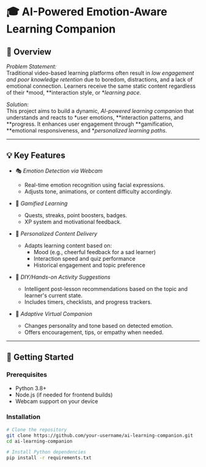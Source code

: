 # 🎓 AI-Powered Emotion-Aware Learning Companion

## 🧠 Overview

*Problem Statement:*  
Traditional video-based learning platforms often result in *low engagement and poor knowledge retention* due to boredom, distractions, and a lack of emotional connection. Learners receive the same static content regardless of their *mood, **interaction style, or **learning pace*.

*Solution:*  
This project aims to build a dynamic, *AI-powered learning companion* that understands and reacts to *user emotions, **interaction patterns, and **progress. It enhances user engagement through **gamification, **emotional responsiveness, and **personalized learning paths*.

---

## 💡 Key Features

- 🎭 *Emotion Detection via Webcam*
  - Real-time emotion recognition using facial expressions.
  - Adjusts tone, animations, or content difficulty accordingly.

- 🧩 *Gamified Learning*
  - Quests, streaks, point boosters, badges.
  - XP system and motivational feedback.

- 🧠 *Personalized Content Delivery*
  - Adapts learning content based on:
    - Mood (e.g., cheerful feedback for a sad learner)
    - Interaction speed and quiz performance
    - Historical engagement and topic preference

- 🧪 *DIY/Hands-on Activity Suggestions*
  - Intelligent post-lesson recommendations based on the topic and learner's current state.
  - Includes timers, checklists, and progress trackers.

- 💬 *Adaptive Virtual Companion*
  - Changes personality and tone based on detected emotion.
  - Offers encouragement, tips, or empathy when needed.

---


## 🚀 Getting Started

### Prerequisites

- Python 3.8+
- Node.js (if needed for frontend builds)
- Webcam support on your device

### Installation

```bash
# Clone the repository
git clone https://github.com/your-username/ai-learning-companion.git
cd ai-learning-companion

# Install Python dependencies
pip install -r requirements.txt


